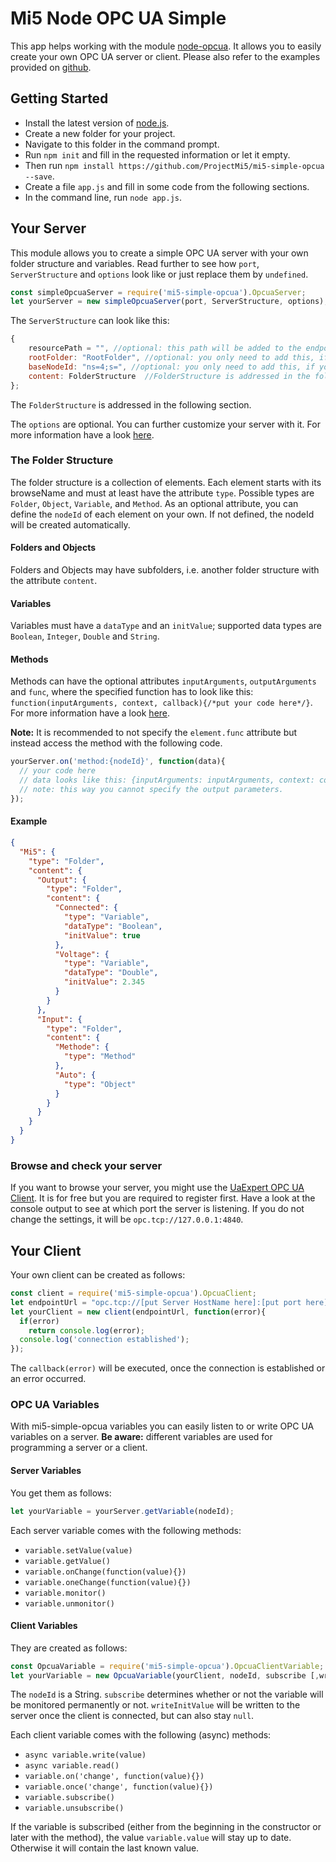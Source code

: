 # Mi5 Node OPC UA Simple

This app helps working with the module [node-opcua](http://node-opcua.github.io/). It allows you to easily create your
own OPC UA server or client. Please also refer to the examples provided on [github](https://github.com/ProjectMi5/mi5-simple-opcua-example).

## Getting Started

* Install the latest version of [node.js](https://nodejs.org/en/).
* Create a new folder for your project.
* Navigate to this folder in the command prompt.
* Run `npm init` and fill in the requested information or let it empty.
* Then run `npm install https://github.com/ProjectMi5/mi5-simple-opcua --save`.
* Create a file `app.js` and fill in some code from the following sections.
* In the command line, run `node app.js`.

## Your Server

This module allows you to create a simple OPC UA server with your own folder structure and variables.
Read further to see how `port`, `ServerStructure` and `options` look like or just replace them by `undefined`.


```javascript
const simpleOpcuaServer = require('mi5-simple-opcua').OpcuaServer;
let yourServer = new simpleOpcuaServer(port, ServerStructure, options);
```

The `ServerStructure` can look like this:

```javascript
{
    resourcePath = "", //optional: this path will be added to the endpoint resource name
	rootFolder: "RootFolder", //optional: you only need to add this, if you specify anything else than "RootFolder"
	baseNodeId: "ns=4;s=", //optional: you only need to add this, if you specify anything else than "ns=4;s="
	content: FolderStructure  //FolderStructure is addressed in the following section
};
```

The `FolderStructure` is addressed in the following section.

The `options` are optional. You can further customize your server with it.
For more information have a look [here](http://node-opcua.github.io/api_doc/classes/OPCUAServer.html).


### The Folder Structure

The folder structure is a collection of elements. Each element starts with its browseName and must at least have the
attribute `type`. Possible types are `Folder`, `Object`, `Variable`, and `Method`.
As an optional attribute, you can define the `nodeId` of each element on your own. If not defined, the nodeId will be 
created automatically.


#### Folders and Objects

Folders and Objects may have subfolders, i.e. another folder structure with the attribute `content`.

#### Variables

Variables must have a `dataType` and an `initValue`; supported data types are `Boolean`, `Integer`, `Double` and `String`.

#### Methods

Methods can have the optional attributes `inputArguments`, `outputArguments` and `func`, where the specified function
has to look like this: `function(inputArguments, context, callback){/*put your code here*/}`. For more information
have a look [here](https://github.com/node-opcua/node-opcua/blob/master/documentation/server_with_method.js).

**Note:** It is recommended to not specify the `element.func` attribute but instead access the method with the following
code.

```javascript 1.8
yourServer.on('method:{nodeId}', function(data){
  // your code here
  // data looks like this: {inputArguments: inputArguments, context: context}
  // note: this way you cannot specify the output parameters.
});
```

#### Example

```json
{
  "Mi5": {
    "type": "Folder",
    "content": {
      "Output": {
        "type": "Folder",
        "content": {
          "Connected": {
            "type": "Variable",
            "dataType": "Boolean",
            "initValue": true
          },
          "Voltage": {
            "type": "Variable",
            "dataType": "Double",
            "initValue": 2.345
          }
        }
      },
      "Input": {
        "type": "Folder",
        "content": {
          "Methode": {
            "type": "Method"
          },
          "Auto": {
            "type": "Object"
          }
        }
      }
    }
  }
}
```

### Browse and check your server

If you want to browse your server, you might use the [UaExpert OPC UA Client](https://www.unified-automation.com/downloads/opc-ua-clients.html). It is for free but you are required to register first. Have a look at the console output to see at which port the server is listening. If you do not change the settings, it will be `opc.tcp://127.0.0.1:4840`.

## Your Client

Your own client can be created as follows:

```javascript
const client = require('mi5-simple-opcua').OpcuaClient;
let endpointUrl = "opc.tcp://[put Server HostName here]:[put port here]"
let yourClient = new client(endpointUrl, function(error){
  if(error)
    return console.log(error);
  console.log('connection established');
});
```

The `callback(error)` will be executed, once the connection is established or an error occurred.

### OPC UA Variables

With mi5-simple-opcua variables you can easily listen to or write OPC UA variables on a server.
**Be aware:** different variables are used for programming a server or a client.

#### Server Variables

You get them as follows:

```javascript
let yourVariable = yourServer.getVariable(nodeId);
```

Each server variable comes with the following methods:

* `variable.setValue(value)`
* `variable.getValue()`
* `variable.onChange(function(value){})`
* `variable.oneChange(function(value){})`
* `variable.monitor()`
* `variable.unmonitor()`

#### Client Variables

They are created as follows:

```javascript
const OpcuaVariable = require('mi5-simple-opcua').OpcuaClientVariable;
let yourVariable = new OpcuaVariable(yourClient, nodeId, subscribe [,writeInitValue]);
```

The `nodeId` is a String. `subscribe` determines whether or not the variable will be monitored permanently or not. `writeInitValue` will be written to the server once the client is connected, but can also stay `null`.

Each client variable comes with the following (async) methods:

* `async variable.write(value)`
* `async variable.read()`
* `variable.on('change', function(value){})`
* `variable.once('change', function(value){})`
* `variable.subscribe()`
* `variable.unsubscribe()`

If the variable is subscribed (either from the beginning in the constructor or later with the method), the value `variable.value` will stay up to date. Otherwise it will contain the last known value.